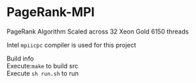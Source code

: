 # PageRank-MPI

PageRank Algorithm Scaled across 32 Xeon Gold 6150 threads

Intel `mpiicpc` compiler is used for this project

Build info\
Execute:`make` to build src \
Execute `sh run.sh` to run


